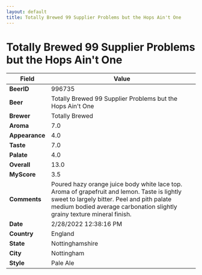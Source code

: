 ```yaml
---
layout: default
title: Totally Brewed 99 Supplier Problems but the Hops Ain't One
---
```


# Totally Brewed 99 Supplier Problems but the Hops Ain't One

| Field         | Value     |
|---------------|-----------|
| **BeerID** | 996735 |
| **Beer** | Totally Brewed 99 Supplier Problems but the Hops Ain't One |
| **Brewer** | Totally Brewed |
| **Aroma** | 7.0 |
| **Appearance** | 4.0 |
| **Taste** | 7.0 |
| **Palate** | 4.0 |
| **Overall** | 13.0 |
| **MyScore** | 3.5 |
| **Comments** | Poured hazy orange juice body white lace top. Aroma of grapefruit and lemon. Taste is lightly sweet to largely bitter. Peel and pith  palate medium bodied average carbonation slightly grainy texture mineral finish. |
| **Date** | 2/28/2022 12:38:16 PM |
| **Country** | England |
| **State** | Nottinghamshire |
| **City** | Nottingham |
| **Style** | Pale Ale |
